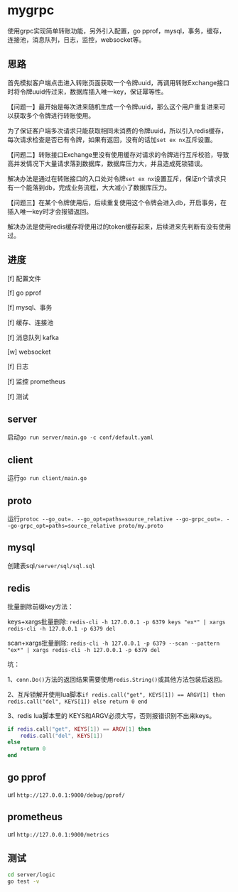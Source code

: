 # mygrpc
使用grpc实现简单转账功能，另外引入配置，go pprof，mysql，事务，缓存，连接池，消息队列，日志，监控，websocket等。

## 思路
首先模拟客户端点击进入转账页面获取一个令牌uuid，再调用转账Exchange接口时将令牌uuid传过来，数据库插入唯一key，保证幂等性。

【问题一】最开始是每次进来随机生成一个令牌uuid，那么这个用户重复进来可以获取多个令牌进行转账使用。

为了保证客户端多次请求只能获取相同未消费的令牌uuid，所以引入redis缓存，每次请求检查是否已有令牌，如果有返回，没有的话加`set ex nx`互斥设置。

【问题二】转账接口Exchange里没有使用缓存对请求的令牌进行互斥校验，导致高并发情况下大量请求落到数据库，数据库压力大，并且造成死锁错误。

解决办法是通过在转账接口的入口处对令牌`set ex nx`设置互斥，保证n个请求只有一个能落到db，完成业务流程，大大减小了数据库压力。

【问题三】在某个令牌使用后，后续重复使用这个令牌会进入db，开启事务，在插入唯一key时才会报错返回。

解决办法是使用redis缓存将使用过的token缓存起来，后续进来先判断有没有使用过。



## 进度
[f] 配置文件

[f] go pprof

[f] mysql、事务

[f] 缓存、连接池

[f] 消息队列 kafka

[w] websocket

[f] 日志

[f] 监控 prometheus

[f] 测试

## server
启动`go run server/main.go -c conf/default.yaml`

## client
运行`go run client/main.go`

## proto
运行`protoc --go_out=. --go_opt=paths=source_relative --go-grpc_out=. --go-grpc_opt=paths=source_relative proto/my.proto`

## mysql
创建表sql`/server/sql/sql.sql`

## redis
批量删除前缀key方法：

keys+xargs批量删除:
`redis-cli -h 127.0.0.1 -p 6379 keys "ex*" | xargs redis-cli -h 127.0.0.1 -p 6379 del`

scan+xargs批量删除:
`redis-cli -h 127.0.0.1 -p 6379 --scan --pattern "ex*" | xargs redis-cli -h 127.0.0.1 -p 6379 del`

坑：

1、`conn.Do()`方法的返回结果需要使用`redis.String()`或其他方法包装后返回。

2、互斥锁解开使用lua脚本`if redis.call("get", KEYS[1]) == ARGV[1] then redis.call("del", KEYS[1]) else return 0 end`

3、redis lua脚本里的 KEYS和ARGV必须大写，否则报错识别不出来keys。
```lua
if redis.call("get", KEYS[1]) == ARGV[1] then
	redis.call("del", KEYS[1])
else 
	return 0
end
```

## go pprof
url `http://127.0.0.1:9000/debug/pprof/`

## prometheus
url `http://127.0.0.1:9000/metrics`

## 测试
```sh
cd server/logic
go test -v
```

